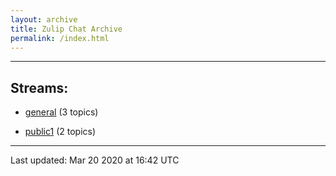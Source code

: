 ```yaml
---
layout: archive
title: Zulip Chat Archive
permalink: /index.html
---
```


---

## Streams:

* [general](stream/228424-general/index.html) (3 topics)

* [public1](stream/228426-public1/index.html) (2 topics)

<hr><p>Last updated: Mar 20 2020 at 16:42 UTC</p>